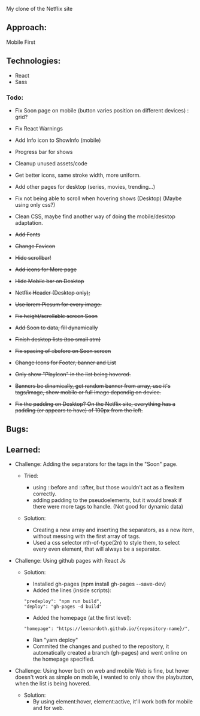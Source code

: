 My clone of the Netflix site

## Approach:

Mobile First

## Technologies:

- React
- Sass

### Todo:

- Fix Soon page on mobile (button varies position on different devices) : grid?
- Fix React Warnings
- Add Info icon to ShowInfo (mobile)
- Progress bar for shows
- Cleanup unused assets/code
- Get better icons, same stroke width, more uniform.
- Add other pages for desktop (series, movies, trending...)
- Fix not being able to scroll when hovering shows (Desktop) (Maybe using only css?)
- Clean CSS, maybe find another way of doing the mobile/desktop adaptation.

- ~~Add Fonts~~
- ~~Change Favicon~~
- ~~Hide scrollbar!~~
- ~~Add icons for More page~~
- ~~Hide Mobile bar on Desktop~~
- ~~Netflix Header (Desktop only);~~
- ~~Use lorem Picsum for every image.~~
- ~~Fix height/scrollable screen Soon~~
- ~~Add Soon to data, fill dynamically~~
- ~~Finish desktop lists (too small atm)~~
- ~~Fix spacing of ::before on Soon screen~~
- ~~Change Icons for Footer, banner and List~~
- ~~Only show "PlayIcon" in the list being hovered.~~
- ~~Banners be dinamically, get random banner from array, use it's tags/image, show mobile or full image dependig on device.~~
- ~~Fix the padding on Desktop? On the Netflix site, everything has a padding (or appears to have) of 100px from the left.~~

## Bugs:

## Learned:

- Challenge: Adding the separators for the tags in the "Soon" page.

  - Tried:

    - using ::before and ::after, but those wouldn't act as a flexitem correctly.
    - adding padding to the pseudoelements, but it would break if there were more tags to handle. (Not good for dynamic data)

  - Solution:
    - Creating a new array and inserting the separators, as a new item, without messing with the first array of tags.
    - Used a css selector nth-of-type(2n) to style them, to select every even element, that will always be a separator.

- Challenge: Using github pages with React Js

  - Solution:

    - Installed gh-pages (npm install gh-pages --save-dev)
    - Added the lines (inside scripts):

    ```
    "predeploy": "npm run build",
    "deploy": "gh-pages -d build"
    ```

    - Added the homepage (at the first level):

    ```
    "homepage": "https://leonardoth.github.io/{repository-name}/",
    ```

    - Ran "yarn deploy"
    - Commited the changes and pushed to the repository, it automatically created a branch (gh-pages) and went online on the homepage specified.

- Challenge: Using hover both on web and mobile
  Web is fine, but hover doesn't work as simple on mobile, i wanted to only show the playbutton, when the list is being hovered.

  - Solution:
    - By using element:hover, element:active, it'll work both for mobile and for web.
